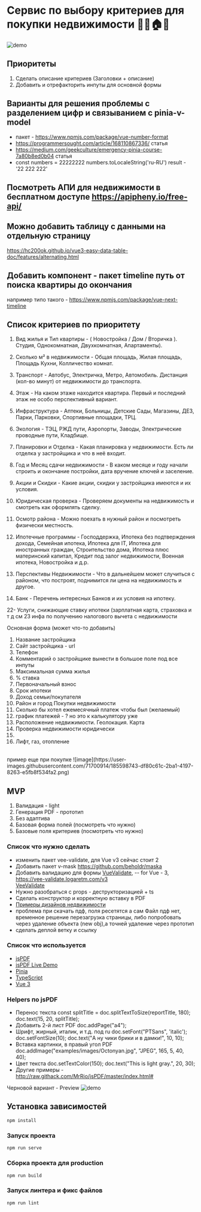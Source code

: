 # Сервис по выбору критериев для покупки недвижимости 🏡🌳🏠🔥

![demo](MVP.jpg)

## Приоритеты
1. Сделать описание критериев (Заголовки + описание)
2. Добавить и отрефакторить инпуты для основной формы


## Варианты для решения проблемы с разделением цифр и связыванием с pinia-v-model
- пакет - https://www.npmjs.com/package/vue-number-format
- https://programmersought.com/article/168110867336/ статья
- https://medium.com/geekculture/emergency-pinia-course-7a80b8ed0b04 статья
- const numbers = 22222222  numbers.toLocaleString('ru-RU') result - '22 222 222'

## Посмотреть АПИ для недвижимости в бесплатном доступе https://apipheny.io/free-api/

## Можно добавить таблицу с данными на отдельную страницу
https://hc200ok.github.io/vue3-easy-data-table-doc/features/alternating.html

## Добавить компонент - пакет timeline путь от поиска квартиры до окончания
например типо такого - https://www.npmjs.com/package/vue-next-timeline

## Список критериев по приоритету
1. Вид жилья и Тип квартиры - ( Новостройка / Дом / Вторичка ). Студия, Однокомнатная, Двухкомнатная, Апартаменты).
2. Сколько м² в недвижимости - Общая площадь, Жилая площадь, Площадь Кухни, Колличество комнат.
3. Транспорт - Автобус, Электричка, Метро, Автомобиль. Дистанция (кол-во минут) от недвижимости до транспорта.
4. Этаж - На каком этаже находится квартира. Первый и последний этаж не особо перспективный вариант.
5. Инфраструктура - Аптеки, Больницы, Детские Сады, Магазины, ДЕЗ, Парки, Парковки, Спортивные площадки, ТРЦ.
7. Экология - ТЭЦ, РЖД пути, Аэропорты, Заводы, Электрические проводные пути, Кладбище.
8. Планировки и Отделка - Какая планировка у недвижимости. Есть ли отделка у застройщика и что в неё входит.

12. Год и Месяц сдачи недвижимости - В каком месяце и году начали строить и окончание постройки, дата вручение ключей и заселение.
13. Акции и Скидки - Какие акции, скидки у застройщика имеются и их условия.
15. Юридическая проверка - Проверяем документы на недвижимость и смотреть как оформлять сделку.
16. Осмотр района - Можно поехать в нужный район и посмотреть физически местность.
17. Ипотечные программы - Господдержка, Ипотека без подтверждения дохода, Семейная ипотека, Ипотека для IT, Ипотека для иностранных граждан, Строительство дома, Ипотека плюс материнский капитал, Кредит под залог недвижимости, Военная ипотека, Новостройка и д.р.
19. Перспективы Недвижимости - Что в дальнейшем может случиться с районом, что построят, поднимится ли цена на недвижимость и другое.
21. Банк - Перечень интересных Банков и их условия на ипотеку.

22- Услуги, снижающие ставку ипотеки (зарплатная карта, страховка и т д см
23 инфа по получению налогового вычета с недвижимости

Основная форма (может что-то добавить)
1. Название застройщика
2. Сайт застройщика - url
3. Телефон
4. Комментарий о застройщике вынести в большое поле под все инпуты
5. Максимальная сумма жилья
6. % ставка
7. Первоначальный взнос
8. Срок ипотеки
9. Доход семьи/покупателя
10. Район и город Покупки недвижимости
11. Сколько бы хотел ежемесячный платеж чтобы был (желаемый)
12. график платежей - ? но это к калькулятору уже
13. Расположение недвижимости. Геолокация. Карта
14. Проверка недвижимости юридически
15. 
16. Лифт, газ, отопление
<br/>
пример еще при покупке
![image](https://user-images.githubusercontent.com/71700914/185598743-df80c61c-2ba1-4197-8263-e5fb8f534fa2.png)

## MVP
1. Валидация - light
2. Генерация PDF - прототип
3. Без адаптива
4. Базовая форма полей (посмотреть что нужно)
5. Базовые поля критериев (посмотреть что нужно)

### Список что нужно сделать
- изменить пакет vee-validate, для Vue v3 сейчас стоит 2
- Добавить пакет v-mask https://github.com/beholdr/maska
- Добавить валидацию для формы [VueValidate](https://vuelidate-next.netlify.app/#getting-started-1),
-- for Vue - 3, https://vee-validate.logaretm.com/v3 <br/>
  [VeeValidate](https://vee-validate.logaretm.com/v4/guide/composition-api/validation) 
- Нужно разобраться с props - деструкторизацией + ts
- Сделать конструктор и корректную вставку в PDF
- [Примеры дизайнов недвижимости](https://www.behance.net/search/projects/?search=%D0%BD%D0%B5%D0%B4%D0%B2%D0%B8%D0%B6%D0%B8%D0%BC%D0%BE%D1%81%D1%82%D1%8C%20landing&sort=recommended&time=month)
- проблема при скачать пдф, поля ресетятся а сам Файл пдф нет, временное решение перезагрузка страницы, либо попробовать через удаление объекта (new obj),а точней удаление через прототип
- сделать деплой ветку и ссылку

### Список что используется
- [jsPDF](http://raw.githack.com/MrRio/jsPDF/master/docs/index.html)
- [jsPDF Live Demo](http://raw.githack.com/MrRio/jsPDF/master/index.html)
- [Pinia](https://pinia.vuejs.org/)
- [TypeScript](https://www.typescriptlang.org/)
- [Vue 3](https://v3.ru.vuejs.org/ru/)

### Helpers по jsPDF

- Перенос текста
const splitTitle = doc.splitTextToSize(reportTitle, 180);
doc.text(15, 20, splitTitle);
- Добавить 2-й лист PDF doc.addPage("a4");
- Шрифт, жирный, италик, и т.д. под ru 
doc.setFont("PTSans", 'italic');
doc.setFontSize(10);
doc.text("А ну чики брики и в дамки!", 10, 10);
- Вставка картинки, в правый угол PDF
doc.addImage("examples/images/Octonyan.jpg", "JPEG", 165, 5, 40, 40);
- Цвет текста
doc.setTextColor(150);
doc.text("This is light gray.", 20, 30);
- Другие примеры - http://raw.githack.com/MrRio/jsPDF/master/index.html#

Черновой вариант - Preview
![demo](draft-prewie.png)

## Установка зависимостей
```
npm install
```

### Запуск проекта
```
npm run serve
```

### Сборка проекта для production
```
npm run build
```

### Запуск линтера и фикс файлов
```
npm run lint
```


